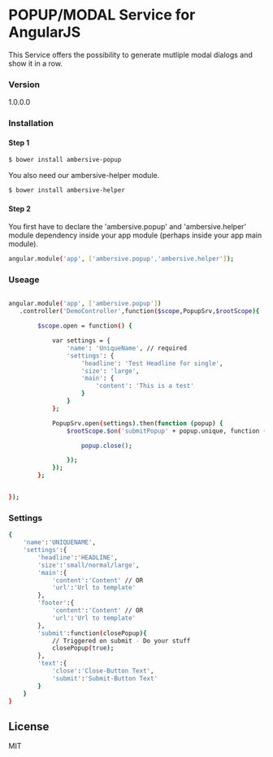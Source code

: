 # POPUP/MODAL Service for AngularJS

This Service offers the possibility to generate mutliple modal dialogs and show it in a row.

### Version
1.0.0.0

### Installation

#### Step 1

```sh
$ bower install ambersive-popup
```

You also need our ambersive-helper module.

```sh
$ bower install ambersive-helper
```

#### Step 2
You first have to declare the 'ambersive.popup' and 'ambersive.helper' module dependency inside your app module (perhaps inside your app main module).

```sh
angular.module('app', ['ambersive.popup','ambersive.helper']);
```
### Useage

```sh

angular.module('app', ['ambersive.popup'])
   .controller('DemoController',function($scope,PopupSrv,$rootScope){

        $scope.open = function() {

            var settings = {
                'name': 'UniqueName', // required
                'settings': {
                    'headline': 'Test Headline for single',
                    'size': 'large',
                    'main': {
                        'content': 'This is a test'
                    }
                }
            };

            PopupSrv.open(settings).then(function (popup) {
                $rootScope.$on('submitPopup' + popup.unique, function (event, args) {

                    popup.close();

                });
            });
        };


});
```

### Settings

```sh
{
    'name':'UNIQUENAME',
    'settings':{
        'headline':'HEADLINE',
        'size':'small/normal/large',
        'main':{
            'content':'Content' // OR
            'url':'Url to template'
        },
        'footer':{
            'content':'Content' // OR
            'url':'Url to template'
        },
        'submit':function(closePopup){
            // Triggered on submit - Do your stuff
            closePopup(true);
        },
        'text':{
            'close':'Close-Button Text',
            'submit':'Submit-Button Text'
        }
    }
}
```

License
----
MIT